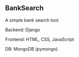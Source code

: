 BankSearch
----

A simple bank search tool.

Backend: Django

Frontend: HTML, CSS, JavaScript

DB: MongoDB (pymongo)

